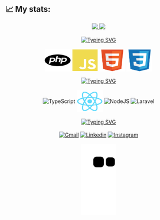 ## :chart_with_upwards_trend: My stats:

[comment]: <> (Cards with Stats and Most used Languages)
<div align="center">
<a href="https://github.com/vsantos1711">
<img height="165em" src="https://github-readme-stats.vercel.app/api?username=vsantos1711&show_icons=true&theme=midnight-purple&include_all_commits=true&count_private=true"/>
<img height="165em" src="https://github-readme-stats.vercel.app/api/top-langs/?username=vsantos1711&layout=compact&langs_count=168&theme=midnight-purple&card_width=400"/>         
</div><br>

  
[comment]: <> (Text writing: "Technologies that i domain" )  
<div align="center">
<a href="https://git.io/typing-svg"><img src="https://readme-typing-svg.demolab.com?font=Fira+Code&duration=2000&pause=2500&weight=600&size=25&&color=9745F5&background=9745F512&center=true&vCenter=true&width=500&lines=Technologies+that+i+domain%3A" alt="Typing SVG" /></a>
</div>

  
[comment]: <> (Images about my technologies)  
<div style="display: inline_block" align="center"><br>
  <img align="center" alt="PHP" height="60" width="70" src="https://raw.githubusercontent.com/devicons/devicon/master/icons/php/php-plain.svg">
  <img align="center" alt="Js" height="60" width="70" src="https://raw.githubusercontent.com/devicons/devicon/master/icons/javascript/javascript-plain.svg">
  <img align="center" alt="HTML" height="60" width="70" src="https://raw.githubusercontent.com/devicons/devicon/master/icons/html5/html5-original.svg">
  <img align="center" alt="CSS" height="60" width="70" src="https://raw.githubusercontent.com/devicons/devicon/master/icons/css3/css3-original.svg">
</div>
<br>
  
  
[comment]: <> (Text writing: "What i'm studying")
<div align="center">
<a href="https://git.io/typing-svg"><img src="https://readme-typing-svg.demolab.com?font=Fira+Code&duration=2000&pause=2500&weight=600&size=25&color=9745F5&background=9745F512&center=true&vCenter=true&width=500&lines=What+I'm+studying%3A" alt="Typing SVG" /></a>
</div>

[comment]: <> (Images about what im studying)
<div style="display: inline_block" align="center"><br>
  <img align="center" alt="TypeScript" height="60" width="70" src="https://cdn.jsdelivr.net/gh/devicons/devicon/icons/typescript/typescript-plain.svg">
  <img align="center" alt="React" height="60" width="70" src="https://raw.githubusercontent.com/devicons/devicon/master/icons/react/react-original.svg">
  <img align="center" alt="NodeJS" height="60" width="70" src="https://cdn.jsdelivr.net/gh/devicons/devicon/icons/nodejs/nodejs-plain.svg">
  <img align="center" alt="Laravel" height="60" width="70" src="https://cdn.jsdelivr.net/gh/devicons/devicon/icons/laravel/laravel-plain.svg">
</div>
<br>

  
[comment]: <> (Text writing: "My Social medias")
<div align="center">
<a href="https://git.io/typing-svg"><img src="https://readme-typing-svg.demolab.com?font=Fira+Code&duration=2000&pause=2500&weight=600&size=25&color=9745F5&background=9745F512&center=true&vCenter=true&width=500&lines=My+Social+medias%3A" alt="Typing SVG" /></a>
</div>
<br>
  
[comment]: <> (Images about my social medias)
<div style="display: inline_block" align="center">
<a href = "mailto:vsantos067100@gmail.com"><img align="center" alt="Gmail" height="65" width="65" src="https://cdn-icons-png.flaticon.com/512/5968/5968534.png" target="_blank"></a>
<a href="https://www.linkedin.com/in/vinicius-santos-a299331b6/" target="_blank"><img align="center" alt="Linkedin" height="65" width="65" src="https://cdn-icons-png.flaticon.com/512/3536/3536505.png" target="_blank"></a>
<a href="https://www.instagram.com/vnz.oz/" target="_blank"><img align="center" alt="Instagram" height="65" width="65" src="https://cdn-icons-png.flaticon.com/512/174/174855.png" target="_blank"></a>
</div>
<br>
  
[comment]: <> (Snake eating commits) 
<div style="display: inline_block" align="center">
<a href="https://github.com/vsantos1711" target="_blank"><img align="center" src="https://github.com/vsantos1711/vsantos1711/blob/output/github-contribution-grid-snake.svg" target="_blank"></a>
</div>
  

